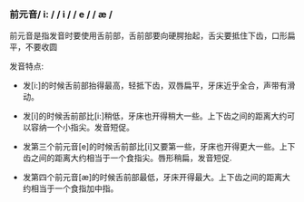 ### 前元音/ i: / / i / / e / / æ /

前元音是指发音时要使用舌前部，舌前部要向硬腭抬起，舌尖要抵住下齿，口形扁平，不要收圆

发音特点:

- 发[i:]的时候舌前部抬得最高，轻抵下齿，双唇扁平，牙床近乎全合，声带有滑动。

- 发[i]的时候舌前部比[i:]稍低，牙床也开得稍大一些。上下齿之间的距离大约可以容纳一个小指尖。发音短促。

- 发第三个前元音[e]的时候舌前部比[i]又要第一些，牙床也开得更大一些。上下齿之间的距离大约相当于一个食指尖。唇形稍扁，发音短促.

- 发第四个前元音[æ]的时候舌前部最低，牙床开得最大。上下齿之间的距离大约相当于一个食指加中指。

